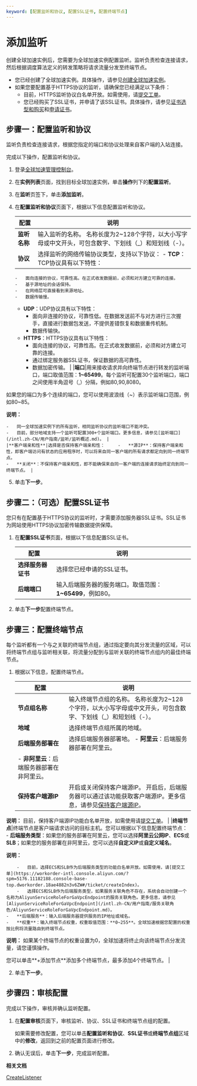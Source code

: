 ```yaml
---
keyword: [配置监听和协议, 配置SSL证书, 配置终端节点]
---
```


# 添加监听

创建全球加速实例后，您需要为全球加速实例配置监听。监听负责检查连接请求，然后根据调度算法定义的转发策略将请求流量分发至终端节点。

-   您已经创建了全球加速实例。具体操作，请参见[创建全球加速实例](/intl.zh-CN/用户指南/全球加速实例/创建全球加速实例.md)。
-   如果您要配置基于HTTPS协议的监听，请确保您已经满足以下条件：
    -   目前，HTTPS监听协议白名单开放。如需使用，请[提交工单](https://workorder-intl.console.aliyun.com/?spm=5176.11182188.console-base-top.dworkorder.18ae4882n3v6ZW#/ticket/createIndex)。
    -   您已经购买了SSL证书，并申请了该SSL证书。具体操作，请参见[证书选型和购买](https://www.alibabacloud.com/help/zh/doc-detail/28542.htm?spm=a2c63.p38356.b99.28.34582356bpg5Lj)和[申请证书](https://www.alibabacloud.com/help/zh/doc-detail/98574.htm?spm=a2c63.p38356.b99.31.401e1edbEf7oJN)。

## 步骤一：配置监听和协议

监听负责检查连接请求，根据您指定的端口和协议处理来自客户端的入站连接。

完成以下操作，配置监听和协议。

1.  登录[全球加速管理控制台](https://ga.console.aliyun.com/list)。

2.  在**实例列表**页面，找到目标全球加速实例，单击**操作**列下的**配置监听**。

3.  在**监听**页签下，单击**添加监听**。

4.  在**配置监听和协议**页面下，根据以下信息配置监听和协议。

    |配置|说明|
    |--|--|
    |**监听名称**|输入监听的名称。 名称长度为2~128个字符，以大小写字母或中文开头，可包含数字、下划线（\_）和短划线（-）。 |
    |**协议**|选择监听的网络传输协议类型，支持以下协议：     -   **TCP**：TCP协议具有以下特性：
        -   面向连接的协议，可靠性高。在正式收发数据前，必须和对方建立可靠的连接。
        -   基于源地址的会话保持。
        -   在网络层可直接看到来源地址。
        -   数据传输慢。
    -   **UDP**：UDP协议具有以下特性：
        -   面向非连接的协议，可靠性低。在数据发送前不与对方进行三次握手，直接进行数据包发送，不提供差错恢复和数据重传机制。
        -   数据传输快。
    -   **HTTPS**：HTTPS协议具有以下特性：
        -   面向连接的协议，可靠性高。在正式收发数据前，必须和对方建立可靠的连接。
        -   通过绑定服务器SSL证书，保证数据的高可靠性。
        -   数据加密传输。 |
    |**端口**|用来接收请求并向终端节点进行转发的监听端口，端口取值范围：**1~65499**。每个监听可配置30个监听端口，端口之间使用半角逗号（,）分隔，例如80,90,8080。

如果您的端口为多个连续的端口，您可以使用波浪线（~）表示监听端口范围，例如80~85。

**说明：**

    -   同一全球加速实例下的所有监听，相同监听协议的监听端口不能冲突。
    -   目前，部分地域支持一个监听可配置300+个监听端口。更多信息，请参见[监听端口](/intl.zh-CN/用户指南/监听/监听概述.md)。 |
    |**客户端亲和性**|选择是否保持客户端亲和性：     -   **源IP**：保持客户端亲和性，即客户端访问有状态的应用程序时，可以将来自同一客户端的所有请求都定向到同一终端节点。
    -   **关闭**：不保持客户端亲和性，即不能确保来自同一客户端的连接请求始终定向到同一终端节点。 |

5.  单击**下一步**。


## 步骤二：（可选）配置SSL证书

您只有在配置基于HTTPS协议的监听时，才需要添加服务器SSL证书。SSL证书为网站使用HTTPS协议加密传输数据提供保障。

1.  在**配置SSL证书**页面，根据以下信息配置SSL证书。

    |配置|说明|
    |--|--|
    |**选择服务器证书**|选择您已经申请的SSL证书。|
    |**后端端口**|输入后端服务器的服务端口。取值范围：**1~65499**，例如80。|

2.  单击**下一步**配置终端节点。


## 步骤三：配置终端节点

每个监听都有一个与之关联的终端节点组，通过指定要向其分发流量的区域，可以将终端节点组与监听相关联，将流量分配到与监听关联的终端节点组内的最佳终端节点。

1.  根据以下信息，配置终端节点。

    |配置|说明|
    |--|--|
    |**节点组名称**|输入终端节点组的名称。 名称长度为2~128个字符，以大小写字母或中文开头，可包含数字、下划线（\_）和短划线（-）。 |
    |**地域**|选择终端节点组所属的地域。|
    |**后端服务部署在**|选择后端服务器部署地。     -   **阿里云**：后端服务器部署在阿里云。
    -   **非阿里云**：后端服务器部署在非阿里云。 |
    |**保持客户端源IP**|开启或关闭保持客户端源IP。 开启后，后端服务器可以通过该功能获取客户端源IP。更多信息，请参见[保持客户端源IP](/intl.zh-CN/监控与运维/保持客户端源IP.md)。

**说明：** 目前，保持客户端源IP功能白名单开放，如需使用请[提交工单](https://workorder-intl.console.aliyun.com/?spm=5176.11182188.console-base-top.dworkorder.18ae4882n3v6ZW#/ticket/createIndex)。 |
    |**终端节点**|终端节点是客户端请求访问的目标主机。您可以根据以下信息配置终端节点：     -   **后端服务类型**：如果您的服务部署在阿里云，您可以选择**阿里云公网IP**、**ECS**或**SLB**；如果您的服务部署在非阿里云，您可以选择**自定义IP**或**自定义域名**。

**说明：**

        -   目前，选择ECS和SLB作为后端服务类型的功能白名单开放。如需使用，请[提交工单](https://workorder-intl.console.aliyun.com/?spm=5176.11182188.console-base-top.dworkorder.18ae4882n3v6ZW#/ticket/createIndex)。
        -   选择ECS和SLB作为后端服务类型，如果服务关联角色不存在，系统会自动创建一个名称为AliyunServiceRoleForGaVpcEndpoint的服务关联角色。更多信息，请参见[AliyunServiceRoleForGaVpcEndpoint](/intl.zh-CN/用户指南/服务关联角色/AliyunServiceRoleForGaVpcEndpoint.md)。
    -   **后端服务**：输入后端服务器提供服务的IP地址或域名。
    -   **权重**：输入终端节点权重，权重取值范围：**0~255**。全球加速根据您配置的权重按比例将流量路由到终端节点。

**说明：** 如果某个终端节点的权重设置为0，全球加速将终止向该终端节点分发流量，请您谨慎操作。

您可以单击**+添加节点**添加多个终端节点，最多添加4个终端节点。 |

2.  单击**下一步**。


## 步骤四：审核配置

完成以下操作，审核并确认监听配置。

1.  在**配置审核**页面下，审核监听、协议、SSL证书和终端节点组的配置。

    如果需要修改配置，您可以单击**配置监听和协议**、**SSL证书**或**终端节点组**区域中的**修改**，返回到之前的配置页面进行修改。

2.  确认无误后，单击**下一步**，完成监听配置。


**相关文档**  


[CreateListener](/intl.zh-CN/API参考/监听/CreateListener.md)

